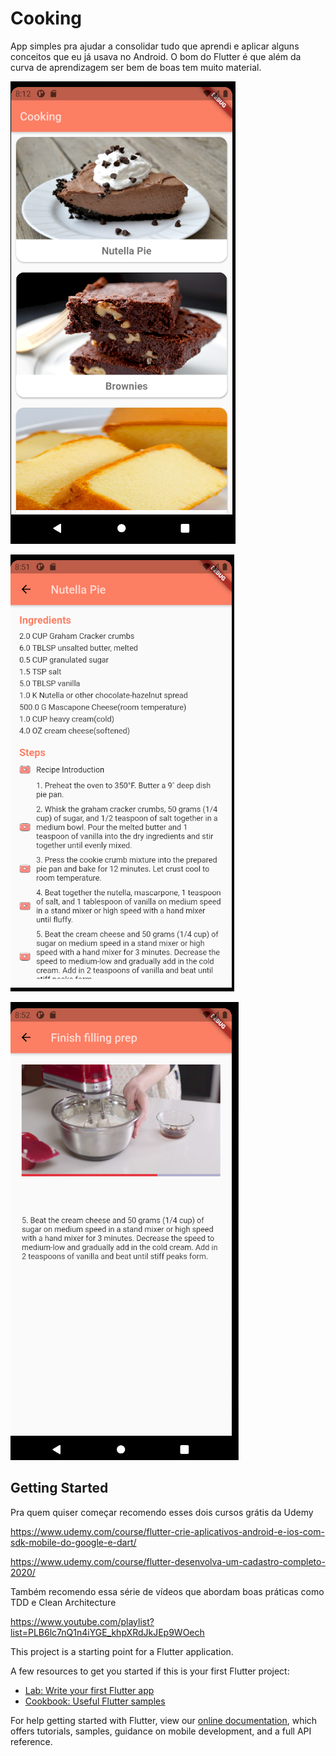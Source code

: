 # Cooking

App simples pra ajudar a consolidar tudo que aprendi e aplicar alguns conceitos que eu já usava no Android. O bom do Flutter é que além da curva de aprendizagem ser bem de boas tem muito material.

![Screenshot](home.png) 

![Screenshot](recipe.png) 

![Screenshot](recipe_video.png)


## Getting Started


Pra quem quiser começar recomendo esses dois cursos grátis da Udemy

https://www.udemy.com/course/flutter-crie-aplicativos-android-e-ios-com-sdk-mobile-do-google-e-dart/

https://www.udemy.com/course/flutter-desenvolva-um-cadastro-completo-2020/


Também recomendo essa série de vídeos que abordam boas práticas como TDD e Clean Architecture

https://www.youtube.com/playlist?list=PLB6lc7nQ1n4iYGE_khpXRdJkJEp9WOech



This project is a starting point for a Flutter application.

A few resources to get you started if this is your first Flutter project:

- [Lab: Write your first Flutter app](https://flutter.dev/docs/get-started/codelab)
- [Cookbook: Useful Flutter samples](https://flutter.dev/docs/cookbook)

For help getting started with Flutter, view our
[online documentation](https://flutter.dev/docs), which offers tutorials,
samples, guidance on mobile development, and a full API reference.
